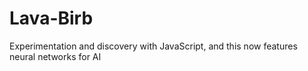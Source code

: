 # Lava-Birb
Experimentation and discovery with JavaScript, and this now features neural networks for AI
